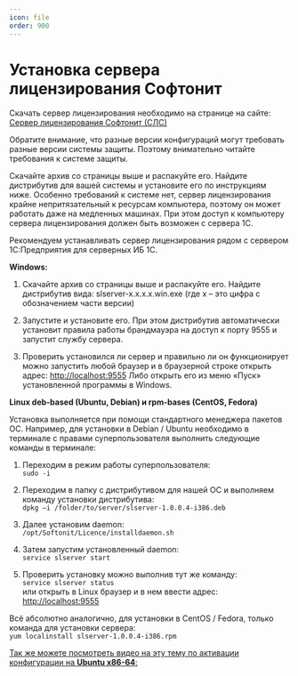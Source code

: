 ```yaml
---
icon: file
order: 900
---
```


# Установка сервера лицензирования Софтонит

Скачать сервер лицензирования необходимо на странице на сайте:
[Сервер лицензирования Софтонит (СЛС)](https://softonit.ru/sls/)

Обратите внимание, что разные версии конфигураций могут требовать разные версии системы защиты. Поэтому внимательно читайте требования к системе защиты.  

Скачайте архив со страницы выше и распакуйте его. Найдите дистрибутив для вашей системы и установите его по инструкциям ниже. Особенно требований к системе нет, сервер лицензирования крайне непритязательный к ресурсам компьютера, поэтому он может работать даже на медленных машинах. При этом доступ к компьютеру сервера лицензирования должен быть возможен с сервера 1С.  

Рекомендуем устанавливать сервер лицензирования рядом с сервером 1С:Предприятия для серверных ИБ 1С.

**Windows:**
1. Скачайте архив со страницы выше и распакуйте его. Найдите дистрибутив вида:
slserver-x.x.x.x.win.exe (где x – это цифра с обозначением части версии)

2. Запустите и установите его.
При этом дистрибутив автоматически установит правила работы брандмауэра на доступ к порту 9555 и запустит службу сервера.

3. Проверить установился ли сервер и правильно ли он функционирует можно запустить любой браузер и в браузерной строке открыть адрес: [http://localhost:9555](http://localhost:9555/)
Либо открыть его из меню «Пуск» установленной программы в Windows.

**Linux deb-based (Ubuntu, Debian) и rpm-bases (CentOS, Fedora)** 

Установка выполняется при помощи стандартного менеджера пакетов ОС. Например, для установки в Debian / Ubuntu необходимо в терминале с правами суперпользователя выполнить следующие команды в терминале:  
1. Переходим в режим работы суперпользователя:  
`sudo -i`

2. Переходим в папку с дистрибутивом для нашей ОС и выполняем команду установки дистрибутива:  
`dpkg –i /folder/to/server/slserver-1.0.0.4-i386.deb`

3. Далее установим daemon:  
`/opt/Softonit/Licence/installdaemon.sh`

4. Затем запустим установленный daemon:  
`service slserver start`

5. Проверить установку можно выполнив тут же команду:  
`service slserver status`  
или открыть в Linux браузер и в нем ввести адрес: [http://localhost:9555](http://localhost:9555/)

Всё абсолютно аналогично, для установки в CentOS / Fedora, только команда для установки сервера:  
`yum localinstall slserver-1.0.0.4-i386.rpm`

[Так же можете посмотреть видео на эту тему по активации конфигурации на **Ubuntu x86-64**:](https://www.youtube.com/watch?v=mlyoupuZDt0)